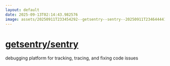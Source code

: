 ```yaml
---
layout: default
date: 2025-09-13T02:14:43.982576
image: assets/20250911T233454292--getsentry--sentry--20250911T234644441--cropped.png
---
```


# [getsentry/sentry](https://github.com/getsentry/sentry)

debugging platform for tracking, tracing, and fixing code issues
